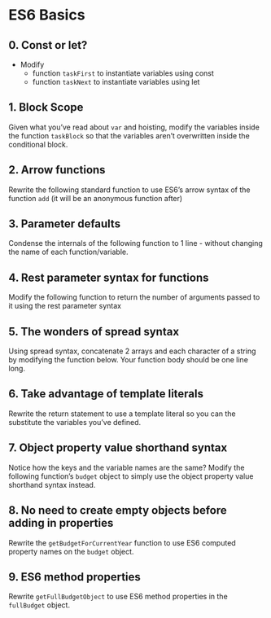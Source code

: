 # ES6 Basics

## 0. Const or let?
- Modify
    - function `taskFirst` to instantiate variables using const
    - function `taskNext` to instantiate variables using let

## 1. Block Scope
Given what you’ve read about `var` and hoisting, modify the variables inside the function `taskBlock` so that the variables aren’t overwritten inside the conditional block.

## 2. Arrow functions
Rewrite the following standard function to use ES6’s arrow syntax of the function `add` (it will be an anonymous function after)

## 3. Parameter defaults
Condense the internals of the following function to 1 line - without changing the name of each function/variable.

## 4. Rest parameter syntax for functions
Modify the following function to return the number of arguments passed to it using the rest parameter syntax

## 5. The wonders of spread syntax
Using spread syntax, concatenate 2 arrays and each character of a string by modifying the function below. Your function body should be one line long.

## 6. Take advantage of template literals
Rewrite the return statement to use a template literal so you can the substitute the variables you’ve defined.

## 7. Object property value shorthand syntax
Notice how the keys and the variable names are the same?
Modify the following function’s `budget` object to simply use the object property value shorthand syntax instead.

## 8. No need to create empty objects before adding in properties
Rewrite the `getBudgetForCurrentYear` function to use ES6 computed property names on the `budget` object.

## 9. ES6 method properties
Rewrite `getFullBudgetObject` to use ES6 method properties in the `fullBudget` object.
